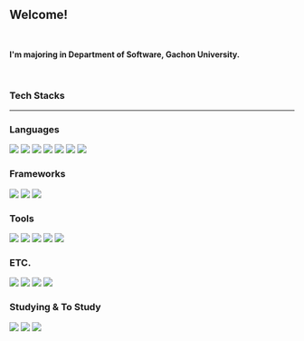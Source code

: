 ## Welcome!
<br>
<p><b>I'm majoring in Department of Software, Gachon University.</b></p>
<br>
<h3> Tech Stacks </h3>
<hr>
<h3> Languages </h3>
<p>
<img src="https://img.shields.io/badge/C-A8B9CC?style=flat-square&logo=C&logoColor=FFFFFF"/>
<img src="https://img.shields.io/badge/C++-00599C?style=flat-square&logo=C++&logoColor=FFFFFF"/>
<img src="https://img.shields.io/badge/Java-FF9900?style=flat-square&logo=Java&logoColor=FFFFFF"/>
<img src="https://img.shields.io/badge/Python-3776AB?style=flat-square&logo=Python&logoColor=FFFFFF"/>
<img src="https://img.shields.io/badge/PHP-777BB4?style=flat-square&logo=PHP&logoColor=FFFFFF"/>
<img src="https://img.shields.io/badge/Dart-0175C2?style=flat-square&logo=Dart&logoColor=FFFFFF"/>
<img src="https://img.shields.io/badge/JavaScript-F7DF1E?style=flat-square&logo=JavaScript&logoColor=FFFFFF"/>
  </p>
<h3> Frameworks </h3>
<p>
<img src="https://img.shields.io/badge/Android-3DDC84?style=flat-square&logo=Android&logoColor=FFFFFF"/>
<img src="https://img.shields.io/badge/Flutter-02569B?style=flat-square&logo=Flutter&logoColor=FFFFFF"/>
<img src="https://img.shields.io/badge/Node.js-339933?style=flat-square&logo=Node.js&logoColor=FFFFFF"/>
</p>
<h3> Tools </h3>
<p>
<img src="https://img.shields.io/badge/Visual%20Studio%20Code-007ACC?style=flat-square&logo=Visual%20Studio%20Code&logoColor=FFFFFF"/>
<img src="https://img.shields.io/badge/Android%20Studio-3DDC84?style=flat-square&logo=Android%20Studio&logoColor=FFFFFF"/>
<img src="https://img.shields.io/badge/Pycharm-000000?style=flat-square&logo=Pycharm&logoColor=FFFFFF"/>
<img src="https://img.shields.io/badge/Eclipse-2C2255?style=flat-square&logo=Eclipse&logoColor=FFFFFF"/>
<img src="https://img.shields.io/badge/XCode-147EFB?style=flat-square&logo=XCode&logoColor=FFFFFF"/>
</p>
<h3> ETC. </h3>
<p>
<img src="https://img.shields.io/badge/Firebase-FFCA28?style=flat-square&logo=Firebase&logoColor=FFFFFF"/>
<img src="https://img.shields.io/badge/Arduino-00979D?style=flat-square&logo=Arduino&logoColor=FFFFFF"/>
<img src="https://img.shields.io/badge/MySQL-4479A1?style=flat-square&logo=MySQL&logoColor=FFFFFF"/>
<img src="https://img.shields.io/badge/SQLite-003B57?style=flat-square&logo=SQLite&logoColor=FFFFFF"/>
</p>
<h3> Studying & To Study </h3>
<p>
<img src="https://img.shields.io/badge/MongoDB-47A248?style=flat-square&logo=MongoDB&logoColor=FFFFFF"/>
<img src="https://img.shields.io/badge/Spring-6DB33F?style=flat-square&logo=Spring&logoColor=FFFFFF"/>
<img src="https://img.shields.io/badge/Kotlin-7F52FF?style=flat-square&logo=Kotlin&logoColor=FFFFFF"/>
</p>

<!--
**SeungGun/SeungGun** is a ✨ _special_ ✨ repository because its `README.md` (this file) appears on your GitHub profile.

Here are some ideas to get you started:

- 🔭 I’m currently working on ...
- 🌱 I’m currently learning ...
- 👯 I’m looking to collaborate on ...
- 🤔 I’m looking for help with ...
- 💬 Ask me about ...
- 📫 How to reach me: ...
- 😄 Pronouns: ...
- ⚡ Fun fact: ...
-->
